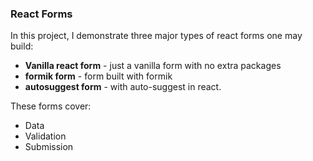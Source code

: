 ### React Forms

In this project, I demonstrate three major types of react forms one may build:

* **Vanilla react form** - just a vanilla form with no extra packages
* **formik form** - form built with formik
* **autosuggest form** - with auto-suggest in react.

These forms cover:
* Data
* Validation
* Submission
